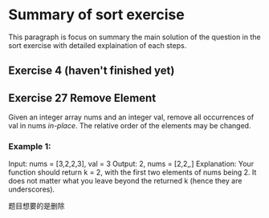 # Summary of sort exercise
This paragraph is focus on summary the main solution of the question in the sort exercise with detailed explaination of each steps.

## Exercise 4 (haven't finished yet)


## Exercise 27 Remove Element
Given an integer array nums and an integer val, remove all occurrences of val in nums *in-place*. The relative order of the elements may be changed.


### Example 1:

Input: nums = [3,2,2,3], val = 3
Output: 2, nums = [2,2,_,_]
Explanation: Your function should return k = 2, with the first two elements of nums being 2.
It does not matter what you leave beyond the returned k (hence they are underscores).

题目想要的是删除
